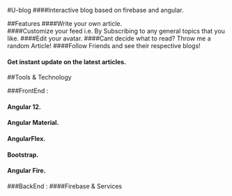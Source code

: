 #U-blog
####Interactive blog based on firebase and angular.

##Features
####Write your own article. <br>
####Customize your feed i.e. By Subscribing to any general topics that you like.
####Edit your avatar.
####Cant decide what to read? Throw me a random Article!
####Follow Friends and see their respective blogs!
#### Get instant update on the latest articles.


##Tools & Technology

###FrontEnd :
#### Angular 12.
#### Angular Material.
#### AngularFlex.
#### Bootstrap.
#### Angular Fire.



###BackEnd :
####Firebase & Services
